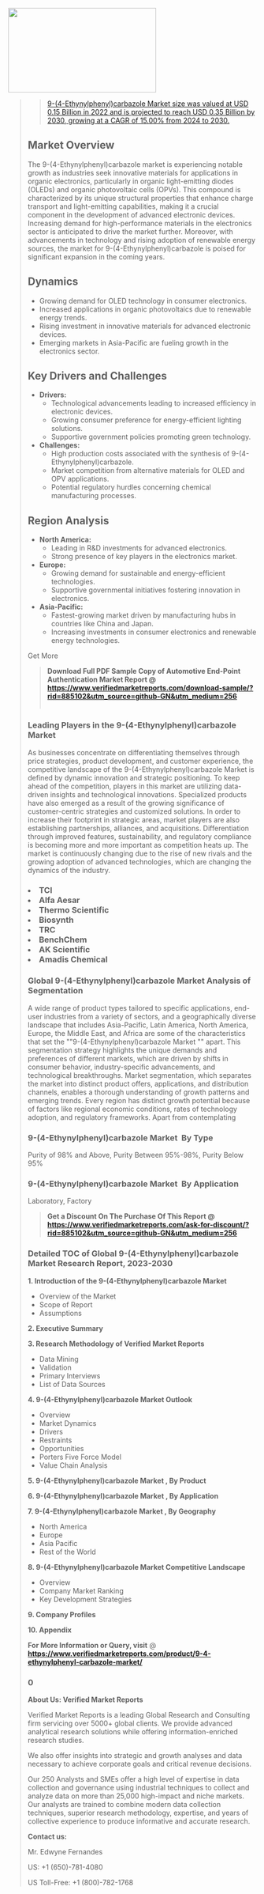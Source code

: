 <img src="https://ffe5etoiles.com/wp-content/uploads/2024/12/MST1-300x171.png" alt="" width="300" height="171" class="alignnone size-medium wp-image-20088" /><blockquote id="" class=""><a href="https://www.verifiedmarketreports.com/download-sample/?rid=870216&utm_source=github-GN&utm_medium=256" target="_blank"><blockquote id="" class=""><a href="https://www.verifiedmarketreports.com/download-sample/?rid=885102&utm_source=github-GN&utm_medium=256" target="_blank">9-(4-Ethynylphenyl)carbazole Market size was valued at USD 0.15 Billion in 2022 and is projected to reach USD 0.35 Billion by 2030, growing at a CAGR of 15.00% from 2024 to 2030.</a></blockquote><p><h2>Market Overview</h2><p>The 9-(4-Ethynylphenyl)carbazole market is experiencing notable growth as industries seek innovative materials for applications in organic electronics, particularly in organic light-emitting diodes (OLEDs) and organic photovoltaic cells (OPVs). This compound is characterized by its unique structural properties that enhance charge transport and light-emitting capabilities, making it a crucial component in the development of advanced electronic devices. Increasing demand for high-performance materials in the electronics sector is anticipated to drive the market further. Moreover, with advancements in technology and rising adoption of renewable energy sources, the market for 9-(4-Ethynylphenyl)carbazole is poised for significant expansion in the coming years.</p><h2>Dynamics</h2><ul> <li>Growing demand for OLED technology in consumer electronics.</li> <li>Increased applications in organic photovoltaics due to renewable energy trends.</li> <li>Rising investment in innovative materials for advanced electronic devices.</li> <li>Emerging markets in Asia-Pacific are fueling growth in the electronics sector.</li></ul><h2>Key Drivers and Challenges</h2><ul> <li><strong>Drivers:</strong> <ul> <li>Technological advancements leading to increased efficiency in electronic devices.</li> <li>Growing consumer preference for energy-efficient lighting solutions.</li> <li>Supportive government policies promoting green technology.</li> </ul> </li> <li><strong>Challenges:</strong> <ul> <li>High production costs associated with the synthesis of 9-(4-Ethynylphenyl)carbazole.</li> <li>Market competition from alternative materials for OLED and OPV applications.</li> <li>Potential regulatory hurdles concerning chemical manufacturing processes.</li> </ul> </li></ul><h2>Region Analysis</h2><ul> <li><strong>North America:</strong> <ul> <li>Leading in R&D investments for advanced electronics.</li> <li>Strong presence of key players in the electronics market.</li> </ul> </li> <li><strong>Europe:</strong> <ul> <li>Growing demand for sustainable and energy-efficient technologies.</li> <li>Supportive governmental initiatives fostering innovation in electronics.</li> </ul> </li> <li><strong>Asia-Pacific:</strong> <ul> <li>Fastest-growing market driven by manufacturing hubs in countries like China and Japan.</li> <li>Increasing investments in consumer electronics and renewable energy technologies.</li> </ul> </li></ul><p>Get More</p></p><blockquote id="" class=""><strong>Download Full PDF Sample Copy of Automotive End-Point Authentication Market Report @ <a href="https://www.verifiedmarketreports.com/download-sample/?rid=885102&utm_source=github-GN&utm_medium=256" target="_blank">https://www.verifiedmarketreports.com/download-sample/?rid=885102&utm_source=github-GN&utm_medium=256</a></strong><br /><br /></blockquote><h3 id="" class="">Leading Players in the&nbsp;9-(4-Ethynylphenyl)carbazole Market </h3><p>As businesses concentrate on differentiating themselves through price strategies, product development, and customer experience, the competitive landscape of the 9-(4-Ethynylphenyl)carbazole Market is defined by dynamic innovation and strategic positioning. To keep ahead of the competition, players in this market are utilizing data-driven insights and technological innovations. Specialized products have also emerged as a result of the growing significance of customer-centric strategies and customized solutions. In order to increase their footprint in strategic areas, market players are also establishing partnerships, alliances, and acquisitions. Differentiation through improved features, sustainability, and regulatory compliance is becoming more and more important as competition heats up. The market is continuously changing due to the rise of new rivals and the growing adoption of advanced technologies, which are changing the dynamics of the industry.</p><h3 class=""><li>TCI</li><li> Alfa Aesar</li><li> Thermo Scientific</li><li> Biosynth</li><li> TRC</li><li> BenchChem</li><li> AK Scientific</li><li> Amadis Chemical</h3><h3 id="" class="">Global&nbsp;9-(4-Ethynylphenyl)carbazole Market Analysis of Segmentation</h3><p id="" class="">A wide range of product types tailored to specific applications, end-user industries from a variety of sectors, and a geographically diverse landscape that includes Asia-Pacific, Latin America, North America, Europe, the Middle East, and Africa are some of the characteristics that set the ""9-(4-Ethynylphenyl)carbazole Market "" apart. This segmentation strategy highlights the unique demands and preferences of different markets, which are driven by shifts in consumer behavior, industry-specific advancements, and technological breakthroughs. Market segmentation, which separates the market into distinct product offers, applications, and distribution channels, enables a thorough understanding of growth patterns and emerging trends. Every region has distinct growth potential because of factors like regional economic conditions, rates of technology adoption, and regulatory frameworks. Apart from contemplating</p><h3 id="" class="">9-(4-Ethynylphenyl)carbazole Market &nbsp;By Type</h3><p>Purity of 98% and Above, Purity Between 95%-98%, Purity Below 95%</p><h3 id="" class="">9-(4-Ethynylphenyl)carbazole Market &nbsp;By Application</h3><p class="">Laboratory, Factory</p><blockquote id="" class=""><strong>Get a Discount On The Purchase Of This Report @ <a href="https://www.verifiedmarketreports.com/download-sample/?rid=885102&utm_source=github-GN&utm_medium=256" target="_blank">https://www.verifiedmarketreports.com/ask-for-discount/?rid=885102&utm_source=github-GN&utm_medium=256</a></strong></blockquote><h3 id="" class="">Detailed TOC of Global 9-(4-Ethynylphenyl)carbazole Market Research Report, 2023-2030</h3><p id="" class=""><strong>1. Introduction of the 9-(4-Ethynylphenyl)carbazole Market </strong></p><ul><li>Overview of the Market</li><li>Scope of Report</li><li>Assumptions</li></ul><p id="" class=""><strong>2. Executive Summary</strong></p><p id="" class=""><strong>3. Research Methodology of Verified Market Reports</strong></p><ul><li>Data Mining</li><li>Validation</li><li>Primary Interviews</li><li>List of Data Sources</li></ul><p id="" class=""><strong>4. 9-(4-Ethynylphenyl)carbazole Market Outlook</strong></p><ul><li>Overview</li><li>Market Dynamics</li><li>Drivers</li><li>Restraints</li><li>Opportunities</li><li>Porters Five Force Model</li><li>Value Chain Analysis</li></ul><p id="" class=""><strong>5. 9-(4-Ethynylphenyl)carbazole Market , By Product</strong></p><p id="" class=""><strong>6. 9-(4-Ethynylphenyl)carbazole Market , By Application</strong></p><p id="" class=""><strong>7. 9-(4-Ethynylphenyl)carbazole Market , By Geography</strong></p><ul><li>North America</li><li>Europe</li><li>Asia Pacific</li><li>Rest of the World</li></ul><p id="" class=""><strong>8. 9-(4-Ethynylphenyl)carbazole Market Competitive Landscape</strong></p><ul><li>Overview</li><li>Company Market Ranking</li><li>Key Development Strategies</li></ul><p id="" class=""><strong>9. Company Profiles</strong></p><p id="" class=""><strong>10. Appendix</strong></p><p><strong>For More Information or Query, visit</strong>&nbsp;@ <strong><a href="https://www.verifiedmarketreports.com/product/9-4-ethynylphenyl-carbazole-market/" target="_blank">https://www.verifiedmarketreports.com/product/9-4-ethynylphenyl-carbazole-market/</a></strong></p><h3 id="" class="">0</h3><p id="" class=""><strong>About Us: Verified Market Reports</strong></p><p id="" class="">Verified Market Reports is a leading Global Research and Consulting firm servicing over 5000+ global clients. We provide advanced analytical research solutions while offering information-enriched research studies.</p><p id="" class="">We also offer insights into strategic and growth analyses and data necessary to achieve corporate goals and critical revenue decisions.</p><p id="" class="">Our 250 Analysts and SMEs offer a high level of expertise in data collection and governance using industrial techniques to collect and analyze data on more than 25,000 high-impact and niche markets. Our analysts are trained to combine modern data collection techniques, superior research methodology, expertise, and years of collective experience to produce informative and accurate research.</p><p id="" class=""><strong>Contact us:</strong></p><p id="" class="">Mr. Edwyne Fernandes</p><p id="" class="">US: +1 (650)-781-4080</p><p id="" class="">US Toll-Free: +1 (800)-782-1768</p>

